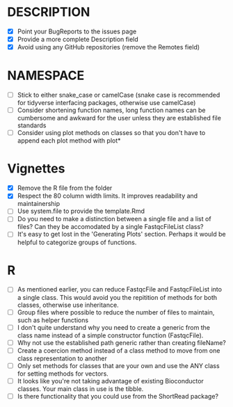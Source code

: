 # DESCRIPTION

- [x] Point your BugReports to the issues page
- [x] Provide a more complete Description field
- [x] Avoid using any GitHub repositories (remove the Remotes field)

# NAMESPACE
- [ ] Stick to either snake_case or camelCase (snake case is recommended for tidyverse interfacing packages, otherwise use camelCase)
- [ ] Consider shortening function names, long function names can be cumbersome and awkward for the user unless they are established file standards
- [ ] Consider using plot methods on classes so that you don't have to append each plot method with plot*

# Vignettes

- [x] Remove the R file from the folder
- [x] Respect the 80 column width limits. It improves readability and maintainership
- [ ] Use system.file to provide the template.Rmd
- [ ] Do you need to make a distinction between a single file and a list of files? Can they be accomodated by a single FastqcFileList class?
- [ ] It's easy to get lost in the 'Generating Plots' section. Perhaps it would be helpful to categorize groups of functions.

# R

- [ ] As mentioned earlier, you can reduce FastqcFile and FastqcFileList into
a single class. This would avoid you the repitition of methods for both
classes, otherwise use inheritance.
- [ ] Group files where possible to reduce the number of files to maintain, such
as helper functions
- [ ] I don't quite understand why you need to create a generic from the class
name instead of a simple constructor function (FastqcFile).
- [ ] Why not use the established path generic rather than creating fileName?
- [ ] Create a coercion method instead of a class method to move from one class
representation to another
- [ ] Only set methods for classes that are your own and use the ANY class for
setting methods for vectors.
- [ ] It looks like you're not taking advantage of existing Bioconductor classes. Your main class in use is the tibble.
- [ ] Is there functionality that you could use from the ShortRead package?